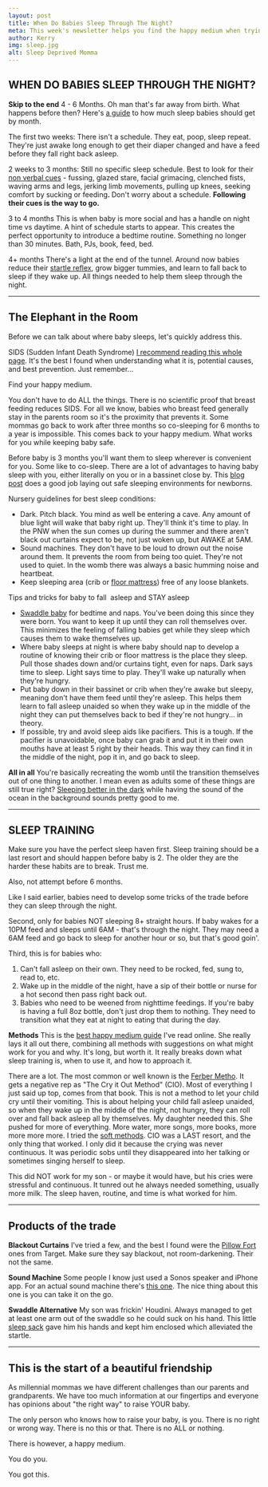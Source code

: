 ```yaml
---
layout: post
title: When Do Babies Sleep Through The Night?
meta: This week's newsletter helps you find the happy medium when trying to get baby to sleep through the night.
author: Kerry
img: sleep.jpg
alt: Sleep Deprived Momma
---
```


## WHEN DO BABIES SLEEP THROUGH THE NIGHT?

**Skip to the end**
4 - 6 Months. Oh man that's far away from birth. What happens before then? Here's [a guide](https://www.babycenter.com/0_how-much-sleep-do-babies-and-toddlers-need_7645.bc) to how much sleep babies should get by month.

The first two weeks:
There isn't a schedule. They eat, poop, sleep repeat. They're just awake long enough to get their diaper changed and have a feed before they fall right back asleep.

2 weeks to 3 months:
Still no specific sleep schedule. Best to look for their [non verbal cues](https://www.babycareadvice.com/article/detail/Baby_Tired_Signs) - fussing, glazed stare, facial grimacing, clenched fists, waving arms and legs, jerking limb movements, pulling up knees,&nbsp;seeking comfort by sucking or feeding<strong>.&nbsp;</strong>Don't worry about a schedule.&nbsp;<strong>Following their cues is the way to go.</strong><br>

3 to 4 months
This is when baby is more social and has a handle on night time vs daytime. A hint of schedule starts to appear. This creates the perfect opportunity to introduce a bedtime routine. Something no longer than 30 minutes. Bath, PJs, book, feed, bed.<br>

4+ months
There's a light at the end of the tunnel. Around now babies reduce their [startle reflex](https://www.healthline.com/health/parenting/startle-reflex-in-babies),
grow bigger tummies, and learn to fall back to sleep if they wake up. All things needed to help them sleep through the night.

---

## The Elephant in the Room

Before we can talk about where baby sleeps, let's quickly address this.

SIDS (Sudden Infant Death Syndrome)
[I recommend reading this whole page](https://www.mayoclinic.org/diseases-conditions/sudden-infant-death-syndrome/symptoms-causes/syc-20352800). It's the best I found when understanding what it is, potential causes, and best prevention. Just remember...<br>

Find your happy medium.

You don't have to do ALL the things. There is no scientific proof that breast feeding reduces SIDS. For all we know, babies who breast feed generally stay in the parents room so it's the proximity that prevents it. Some mommas go back to work after three months so co-sleeping for 6 months to a year is impossible. This comes back to your happy medium. What works for you while keeping baby safe.

Before baby is 3 months you'll want them to sleep wherever is convenient for you. Some like to co-sleep. There are a lot of advantages to having baby sleep with you, either literally on you or in a bassinet close by. This [blog post](https://kellymom.com/parenting/nighttime/cosleeping/) does a good job laying out safe sleeping environments for newborns.

Nursery guidelines for best sleep conditions:
+ Dark. Pitch black. You mind as well be entering a cave. Any amount of blue light will wake that baby right up. They'll think it's time to play. In the PNW when the sun comes up during the summer and there aren't black out curtains expect to be, not just woken up, but AWAKE at 5AM.<br>
+ Sound machines. They don't have to be loud to drown out the noise around them. It prevents the room from being too quiet. They're not used to quiet. In the womb there was always a basic humming noise and heartbeat.<br>
+ Keep sleeping area (crib or [floor mattress](http://www.mommafinds.com/2018/07/15/floor-bed/)) free of any loose blankets.<br>

Tips and tricks for baby to fall&nbsp; asleep and STAY asleep
+ [Swaddle baby](https://www.amazon.com/gp/product/B017GAA64Q?ie=UTF8&amp;tag=mommafinds-20&amp;camp=1789&amp;linkCode=xm2&amp;creativeASIN=B00HAZSCQC&amp;th=1) for bedtime and naps. You've been doing this since they were born. You want to keep it up until they can roll themselves over. This minimizes the feeling of falling babies get while they sleep which causes them to wake themselves up.<br>
+ Where baby sleeps at night is where baby should nap to develop a routine of knowing their crib or floor mattress is the place they sleep. Pull those shades down and/or curtains tight, even for naps. Dark says time to sleep. Light says time to play. They'll wake up naturally when they're hungry.&nbsp;<br>
+ Put baby down in their bassinet or crib when they're awake but sleepy, meaning don't have them feed until they're asleep. This helps them learn to fall asleep unaided so when they wake up in the middle of the night they can put themselves back to bed if they're not hungry... in theory.<br>
+ If possible, try and avoid sleep aids like pacifiers. This is a tough. If the pacifier is unavoidable, once baby can grab it and put it in their own mouths have at least 5 right by their heads. This way they can find it in the middle of the night, pop it in, and go back to sleep.<br>

**All in all**
You're basically recreating the womb until the transition themselves out of one thing to another. I mean even as adults some of these things are still true right? [Sleeping better in the dark](https://www.thesleepdoctor.com/2017/03/14/ideal-home-sleep-environment/) while having the sound of the ocean in the background sounds pretty good to me.

---

## SLEEP TRAINING

Make sure you have the perfect sleep haven first. Sleep training should be a last resort and should happen before baby is 2. The older they are the harder these habits are to break. Trust me.

Also, not attempt before 6 months.

Like I said earlier, babies need to develop some tricks of the trade before they can sleep through the night.

Second, only for babies NOT sleeping 8+ straight hours. If baby wakes for a 10PM feed and sleeps until 6AM - that's through the night. They may need a 6AM feed and go back to sleep for another hour or so, but that's good goin'.

Third, this is for babies who:
1. Can't fall asleep on their own. They need to be rocked, fed, sung to, read to, etc.
2. Wake up in the middle of the night, have a sip of their bottle or nurse for a hot second then pass right back out.
3. Babies who need to be weened from nighttime feedings. If you're baby is having a full 8oz bottle, don't just drop them to nothing. They need to transition what they eat at night to eating that during the day.

**Methods**
This is the [best happy medium guide](https://www.sleepbabylove.com/sleep-training-made-easy-ultimate-guide/) I've read online. She really lays it all out there, combining all methods with suggestions on what might work for you and why. It's long, but worth it. It really breaks down what sleep training is, when to use it, and how to approach it.<br>

There are a lot. The most common or well known is the [Ferber Metho](https://www.amazon.com/gp/product/0743201639/ref=as_li_tl?ie=UTF8&amp;camp=1789&amp;creative=9325&amp;creativeASIN=0743201639&amp;linkCode=as2&amp;tag=mommafinds-20&amp;linkId=467f05acafea5dbfbbff8c13a1aa3756). It gets a negative rep as "The Cry it Out Method" (CIO). Most of everything I just said up top, comes from that book. This is not a method to let your child cry until their vomiting. This is about helping your child fall asleep unaided, so when they wake up in the middle of the night, not hungry, they can roll over and fall back asleep all by themselves. My daughter needed this. She pushed for more of everything. More water, more songs, more books, more more more more. I tried the [soft methods](https://www.parentingscience.com/infant-sleep-training.html). CIO was a LAST resort, and the only thing that worked. I only did it because the crying was never continuous. It was periodic sobs until they disappeared into her talking or sometimes singing herself to sleep.

This did NOT work for my son - or maybe it would have, but his cries were stressful and continuous. It tunred out he always needed something, usually more milk. The sleep haven, routine, and time is what worked for him.

---

## Products of the trade

**Blackout Curtains**
I've tried a few, and the best I found were the [Pillow Fort](https://www.target.com/p/ruffle-blackout-curtain-panel-pillowfort-153/-/A-53043034?preselect=52962656#lnk=sametab) ones from Target. Make sure they say blackout, not room-darkening. Their not the same.

**Sound Machine**
Some people I know just used a Sonos speaker and iPhone app. For an actual sound machine there's [this one](https://affiliate-program.amazon.com/home/productlinks/customize?asin=B01N6E83BS). The nice thing about this one is you can take it on the go.

**Swaddle Alternative**
My son was frickin' Houdini. Always managed to get at least one arm out of the swaddle so he could suck on his hand. This little [sleep sack](https://www.amazon.com/gp/product/B078WFH33K/ref=as_li_tl?ie=UTF8&amp;camp=1789&amp;creative=9325&amp;creativeASIN=B078WFH33K&amp;linkCode=as2&amp;tag=mommafinds-20&amp;linkId=4168801efc1173255ffda8a527fb4fc6) gave him his hands and kept him enclosed which alleviated the startle.

---

## This is the start of a beautiful friendship

As millennial mommas we have different challenges than our parents and grandparents. We have too much information at our fingertips and everyone has opinions about "the right way" to raise YOUR baby.

The only person who knows how to raise your baby, is you. There is no right or wrong way. There is no this or that. There is no ALL or nothing.

There is however, a happy medium.

You do you.

You got this.
